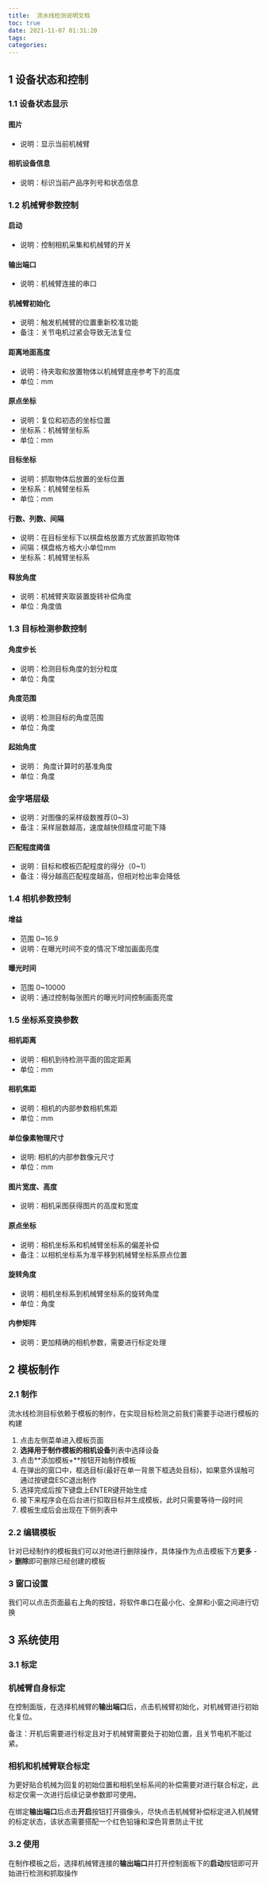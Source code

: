 ```yaml
---
title:  流水线检测说明文档
toc: true
date: 2021-11-07 01:31:20
tags:
categories:
---
```



## 1 设备状态和控制

### 1.1 设备状态显示

#### 图片

- 说明：显示当前机械臂

#### 相机设备信息

- 说明：标识当前产品序列号和状态信息

### 1.2 机械臂参数控制

#### 启动

- 说明：控制相机采集和机械臂的开关

#### 输出端口

- 说明：机械臂连接的串口

#### 机械臂初始化

- 说明：触发机械臂的位置重新校准功能
- 备注：关节电机过紧会导致无法复位

#### 距离地面高度

- 说明：待夹取和放置物体以机械臂底座参考下的高度
- 单位：mm

#### 原点坐标

- 说明：复位和初态的坐标位置
- 坐标系：机械臂坐标系
- 单位：mm

#### 目标坐标

- 说明：抓取物体后放置的坐标位置
- 坐标系：机械臂坐标系
- 单位：mm

#### 行数、列数、间隔

- 说明：在目标坐标下以棋盘格放置方式放置抓取物体
- 间隔：棋盘格方格大小单位mm
- 坐标系：机械臂坐标系

#### 释放角度

- 说明：机械臂夹取装置旋转补偿角度
- 单位：角度值

### 1.3 目标检测参数控制

#### 角度步长

- 说明：检测目标角度的划分粒度
- 单位：角度

#### 角度范围

- 说明：检测目标的角度范围
- 单位：角度

#### 起始角度

- 说明： 角度计算时的基准角度
- 单位：角度

### 金字塔层级

- 说明：对图像的采样级数推荐(0~3)
- 备注：采样层数越高，速度越快但精度可能下降

#### 匹配程度阈值

- 说明：目标和模板匹配程度的得分（0~1）
- 备注：得分越高匹配程度越高，但相对检出率会降低



### 1.4 相机参数控制

#### 增益

- 范围 0~16.9
- 说明：在曝光时间不变的情况下增加画面亮度

#### 曝光时间

- 范围 0~10000
- 说明：通过控制每张图片的曝光时间控制画面亮度



### 1.5 坐标系变换参数

#### 相机距离

- 说明：相机到待检测平面的固定距离
- 单位：mm

#### 相机焦距

- 说明：相机的内部参数相机焦距
- 单位：mm

#### 单位像素物理尺寸

- 说明: 相机的内部参数像元尺寸
- 单位：mm

#### 图片宽度、高度

- 说明：相机采图获得图片的高度和宽度

#### 原点坐标

- 说明：相机坐标系和机械臂坐标系的偏差补偿
- 备注：以相机坐标系为准平移到机械臂坐标系原点位置

#### 旋转角度

- 说明：相机坐标系到机械臂坐标系的旋转角度
- 单位：角度

#### 内参矩阵

- 说明：更加精确的相机参数，需要进行标定处理

## 2 模板制作

### 2.1 制作

流水线检测目标依赖于模板的制作，在实现目标检测之前我们需要手动进行模板的构建

1. 点击左侧菜单进入模板页面
2. **选择用于制作模板的相机设备**列表中选择设备
3. 点击**添加模板+**按钮开始制作模板
4. 在弹出的窗口中，框选目标(最好在单一背景下框选处目标)，如果意外误触可通过按键盘ESC退出制作
5. 选择完成后按下键盘上ENTER键开始生成
6. 接下来程序会在后台进行扣取目标并生成模板，此时只需要等待一段时间
7. 模板生成后会出现在下侧列表中

### 2.2 编辑模板

针对已经制作的模板我们可以对他进行删除操作，具体操作为点击模板下方**更多** -> **删除**即可删除已经创建的模板

### 3  窗口设置

我们可以点击页面最右上角的按钮，将软件串口在最小化、全屏和小窗之间进行切换



## 3 系统使用

### 3.1 标定

### 机械臂自身标定

在控制面版，在选择机械臂的**输出端口**后，点击机械臂初始化，对机械臂进行初始化复位。

备注：开机后需要进行标定且对于机械臂需要处于初始位置，且关节电机不能过紧。

### 相机和机械臂联合标定

为更好贴合机械为回复的初始位置和相机坐标系间的补偿需要对进行联合标定，此标定仅需一次进行后续记录参数即可使用。

在绑定**输出端口**后点击**开启**按钮打开摄像头，尽快点击机械臂补偿标定进入机械臂的标定状态，该状态需要搭配一个红色铅锤和深色背景防止干扰

### 3.2 使用

在制作模板之后，选择机械臂连接的**输出端口**并打开控制面板下的**启动**按钮即可开始进行检测和抓取操作
